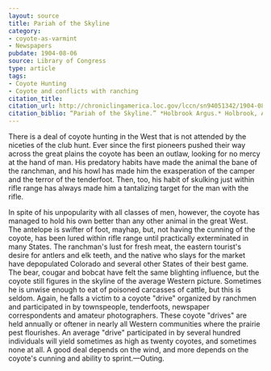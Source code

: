 ```yaml
---
layout: source
title: Pariah of the Skyline
category: 
- coyote-as-varmint 
- Newspapers
pubdate: 1904-08-06
source: Library of Congress
type: article
tags:
- Coyote Hunting
- Coyote and conflicts with ranching
citation_title: 
citation_url: http://chroniclingamerica.loc.gov/lccn/sn94051342/1904-08-06/ed-1/seq-3/
citation_biblio: “Pariah of the Skyline.” *Holbrook Argus.* Holbrook, Ariz. 1900-1913. August 6, 1904. Chronicling America. Historic American Newspapers. Lib. of Congress.
---
```

There is a deal of coyote hunting in the West that is not attended by the niceties of the club hunt. Ever since the first pioneers pushed their way across the great plains the coyote has been an outlaw, looking for no mercy at the hand of man. His predatory habits have made the animal the bane of the ranchman, and his howl has made him the exasperation of the camper and the terror of the tenderfoot. Then, too, his habit of skulking just within rifle range has always made him a tantalizing target for the man with the rifle.

In spite of his unpopularity with all classes of men, however, the coyote has managed to hold his own better than any other animal in the great West. The antelope is swifter of foot, mayhap, but, not having the cunning of the coyote, has been lured within rifle range until practically exterminated in many States. The ranchman's lust for fresh meat, the eastern tourist's desire for antlers and elk teeth, and the native who slays for the market have depopulated Colorado and several other States of their best game. The bear, cougar and bobcat have felt the same blighting influence, but the coyote still figures in the skyline of the average Western picture. Sometimes he is unwise enough to eat of poisoned carcasses of cattle, but this is seldom. Again, he falls a victim to a coyote "drive" organized by ranchmen and participated in by townspeople, tenderfoots, newspaper correspondents and amateur photographers. These coyote "drives" are held annually or oftener in nearly all Western communities where the prairie pest flourishes. An average "drive" participated in by several hundred individuals will yield sometimes as high as twenty coyotes, and sometimes none at all. A good deal depends on the wind, and more depends on the coyote's cunning and ability to sprint.—Outing.
